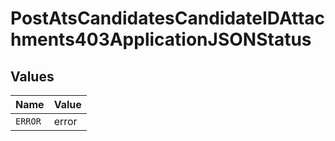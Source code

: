 # PostAtsCandidatesCandidateIDAttachments403ApplicationJSONStatus


## Values

| Name    | Value   |
| ------- | ------- |
| `ERROR` | error   |